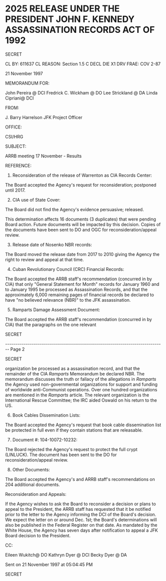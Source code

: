 # 2025 RELEASE UNDER THE PRESIDENT JOHN F. KENNEDY ASSASSINATION RECORDS ACT OF 1992

SECRET

CL BY: 611637
CL REASON: Section 1.5 C
DECL DIE X1
DRV FRAE: COV 2-87

21 November 1997

MEMORANDUM FOR:

John Pereira @ DCI
Fredrick C. Wickham @ DO
Lee Strickland @ DA
Linda Cipriani@ DCI

FROM:

J. Barry Harrelson
JFK Project Officer

OFFICE:

CSI/HRG

SUBJECT:

ARRB meeting 17 November - Results

REFERENCE:

1.  Reconsideration of the release of Warrenton as CIA Records Center:

The Board accepted the Agency's request for reconsideration; postponed until 2017.

2.  CIA use of State Cover:

The Board did not find the Agency's evidence persuasive; released.

This determination affects 16 documents (3 duplicates) that were pending Board action. Future documents will be impacted by this decision. Copies of the documents have been sent to DO and OGC for reconsideration/appeal review.

3.  Release date of Nosenko NBR records:

The Board moved the release date from 2017 to 2010 giving the Agency the right to review and appeal at that time.

4.  Cuban Revolutionary Council (CRC) Financial Records:

The Board accepted the ARRB staff's recommendation (concurred in by CIA) that only "General Statement for Month" records for January 1960 and to January 1995 be processed as Assassination Records, and that the approximately 6,000 remaining pages of financial records be declared to have "no believed relevance (NBR)" to the JFK assassination.

5.  Ramparts Damage Assessment Document:

The Board accepted the ARRB staff's recommendation (concurred in by CIA) that the paragraphs on the one relevant

SECRET


-------------------------------------------------------------------------------- Page 2

SECRET

organization be processed as a assassination record, and that the remainder of the CIA *Ramparts* Memorandum be declared NBR. The memorandum discusses the truth or fallacy of the allegations in *Ramparts* the Agency used non-governmental organizations for support and funding of worldwide anti-Communist operations. Over one hundred organizations are mentioned in the *Ramparts* article. The relevant organization is the International Rescue Committee; the IRC aided Oswald on his return to the US.

6. Book Cables Dissemination Lists:

The Board accepted the Agency's request that book cable dissemination list be protected in full even if they contain stations that are releasable.

7. Document #: 104-10072-10232:

The Board rejected the Agency's request to protect the full crypt (LINLUCK). The document has been sent to the DO for reconsideration/appeal review.

8. Other Documents:

The Board accepted the Agency's and ARRB staff's recommendations on 204 additional documents.

Reconsideration and Appeals:

If the Agency wishes to ask the Board to reconsider a decision or plans to appeal to the President, the ARRB staff has requested that it be notified prior to the letter to the Agency informing the DCI of the Board's decision. We expect the letter on or around Dec. 1st; the Board's determinations will also be published in the Federal Register on that date. As mandated by the White House, the Agency has seven days after notification to appeal a JFK Board decision to the President.

CC:

Eileen Wukitch@ DO
Kathryn Dyer @ DCI
Becky Dyer @ DA

Sent on 21 November 1997 at 05:04:45 PM

SECRET
